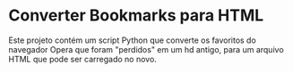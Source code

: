 # Converter Bookmarks para HTML

Este projeto contém um script Python que converte os favoritos do navegador Opera que foram "perdidos" em um hd antigo, para um arquivo HTML que pode ser carregado no novo.
